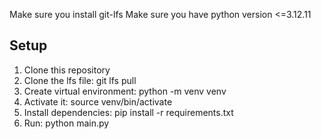 Make sure you install git-lfs
Make sure you have python version <=3.12.11
## Setup
1. Clone this repository
2. Clone the lfs file: git lfs pull
3. Create virtual environment: python -m venv venv
4. Activate it: source venv/bin/activate
5. Install dependencies: pip install -r requirements.txt
6. Run: python main.py

